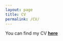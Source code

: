 ```yaml
---
layout: page
title: CV
permalink: /CV/
---
```


You can find my CV [**here**](https://github.com/ManueleBazzichetto/pers-website/tree/main/CVfolder/ManueleBazzichettoCV.pdf)

